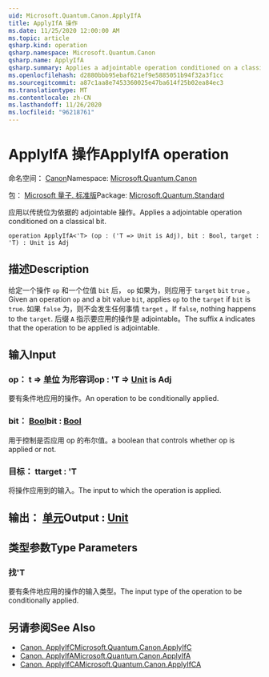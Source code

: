 ```yaml
---
uid: Microsoft.Quantum.Canon.ApplyIfA
title: ApplyIfA 操作
ms.date: 11/25/2020 12:00:00 AM
ms.topic: article
qsharp.kind: operation
qsharp.namespace: Microsoft.Quantum.Canon
qsharp.name: ApplyIfA
qsharp.summary: Applies a adjointable operation conditioned on a classical bit.
ms.openlocfilehash: d2880bbb95ebaf621ef9e5885051b94f32a3f1cc
ms.sourcegitcommit: a87c1aa8e7453360025e47ba614f25b02ea84ec3
ms.translationtype: MT
ms.contentlocale: zh-CN
ms.lasthandoff: 11/26/2020
ms.locfileid: "96218761"
---
```

# <a name="applyifa-operation"></a><span data-ttu-id="9b3c3-102">ApplyIfA 操作</span><span class="sxs-lookup"><span data-stu-id="9b3c3-102">ApplyIfA operation</span></span>

<span data-ttu-id="9b3c3-103">命名空间： [Canon](xref:Microsoft.Quantum.Canon)</span><span class="sxs-lookup"><span data-stu-id="9b3c3-103">Namespace: [Microsoft.Quantum.Canon](xref:Microsoft.Quantum.Canon)</span></span>

<span data-ttu-id="9b3c3-104">包： [Microsoft 量子. 标准版](https://nuget.org/packages/Microsoft.Quantum.Standard)</span><span class="sxs-lookup"><span data-stu-id="9b3c3-104">Package: [Microsoft.Quantum.Standard](https://nuget.org/packages/Microsoft.Quantum.Standard)</span></span>


<span data-ttu-id="9b3c3-105">应用以传统位为依据的 adjointable 操作。</span><span class="sxs-lookup"><span data-stu-id="9b3c3-105">Applies a adjointable operation conditioned on a classical bit.</span></span>

```qsharp
operation ApplyIfA<'T> (op : ('T => Unit is Adj), bit : Bool, target : 'T) : Unit is Adj
```


## <a name="description"></a><span data-ttu-id="9b3c3-106">描述</span><span class="sxs-lookup"><span data-stu-id="9b3c3-106">Description</span></span>

<span data-ttu-id="9b3c3-107">给定一个操作 `op` 和一个位值 `bit` 后， `op` 如果为，则应用于 `target` `bit` `true` 。</span><span class="sxs-lookup"><span data-stu-id="9b3c3-107">Given an operation `op` and a bit value `bit`, applies `op` to the `target` if `bit` is `true`.</span></span> <span data-ttu-id="9b3c3-108">如果 `false` 为，则不会发生任何事情 `target` 。</span><span class="sxs-lookup"><span data-stu-id="9b3c3-108">If `false`, nothing happens to the `target`.</span></span>
<span data-ttu-id="9b3c3-109">后缀 `A` 指示要应用的操作是 adjointable。</span><span class="sxs-lookup"><span data-stu-id="9b3c3-109">The suffix `A` indicates that the operation to be applied is adjointable.</span></span>

## <a name="input"></a><span data-ttu-id="9b3c3-110">输入</span><span class="sxs-lookup"><span data-stu-id="9b3c3-110">Input</span></span>

### <a name="op--t--unit--is-adj"></a><span data-ttu-id="9b3c3-111">op： t => [单位](xref:microsoft.quantum.lang-ref.unit)  为形容词</span><span class="sxs-lookup"><span data-stu-id="9b3c3-111">op : 'T => [Unit](xref:microsoft.quantum.lang-ref.unit)  is Adj</span></span>

<span data-ttu-id="9b3c3-112">要有条件地应用的操作。</span><span class="sxs-lookup"><span data-stu-id="9b3c3-112">An operation to be conditionally applied.</span></span>


### <a name="bit--bool"></a><span data-ttu-id="9b3c3-113">bit： [Bool](xref:microsoft.quantum.lang-ref.bool)</span><span class="sxs-lookup"><span data-stu-id="9b3c3-113">bit : [Bool](xref:microsoft.quantum.lang-ref.bool)</span></span>

<span data-ttu-id="9b3c3-114">用于控制是否应用 op 的布尔值。</span><span class="sxs-lookup"><span data-stu-id="9b3c3-114">a boolean that controls whether op is applied or not.</span></span>


### <a name="target--t"></a><span data-ttu-id="9b3c3-115">目标： t</span><span class="sxs-lookup"><span data-stu-id="9b3c3-115">target : 'T</span></span>

<span data-ttu-id="9b3c3-116">将操作应用到的输入。</span><span class="sxs-lookup"><span data-stu-id="9b3c3-116">The input to which the operation is applied.</span></span>



## <a name="output--unit"></a><span data-ttu-id="9b3c3-117">输出： [单元](xref:microsoft.quantum.lang-ref.unit)</span><span class="sxs-lookup"><span data-stu-id="9b3c3-117">Output : [Unit](xref:microsoft.quantum.lang-ref.unit)</span></span>



## <a name="type-parameters"></a><span data-ttu-id="9b3c3-118">类型参数</span><span class="sxs-lookup"><span data-stu-id="9b3c3-118">Type Parameters</span></span>

### <a name="t"></a><span data-ttu-id="9b3c3-119">找</span><span class="sxs-lookup"><span data-stu-id="9b3c3-119">'T</span></span>

<span data-ttu-id="9b3c3-120">要有条件地应用的操作的输入类型。</span><span class="sxs-lookup"><span data-stu-id="9b3c3-120">The input type of the operation to be conditionally applied.</span></span>

## <a name="see-also"></a><span data-ttu-id="9b3c3-121">另请参阅</span><span class="sxs-lookup"><span data-stu-id="9b3c3-121">See Also</span></span>

- [<span data-ttu-id="9b3c3-122">Canon. ApplyIfC</span><span class="sxs-lookup"><span data-stu-id="9b3c3-122">Microsoft.Quantum.Canon.ApplyIfC</span></span>](xref:Microsoft.Quantum.Canon.ApplyIfC)
- [<span data-ttu-id="9b3c3-123">Canon. ApplyIfA</span><span class="sxs-lookup"><span data-stu-id="9b3c3-123">Microsoft.Quantum.Canon.ApplyIfA</span></span>](xref:Microsoft.Quantum.Canon.ApplyIfA)
- [<span data-ttu-id="9b3c3-124">Canon. ApplyIfCA</span><span class="sxs-lookup"><span data-stu-id="9b3c3-124">Microsoft.Quantum.Canon.ApplyIfCA</span></span>](xref:Microsoft.Quantum.Canon.ApplyIfCA)